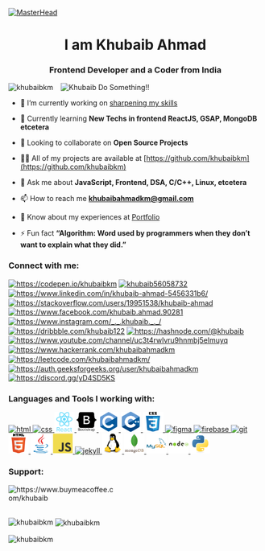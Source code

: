 <span align="center">[![MasterHead](https://www.fegno.com/wp-content/uploads/2022/03/web-development-company-in-kochi.gif)](https://playandpray.netlify.app)</span>
<h1 align="center">I am Khubaib Ahmad</h1>
<h3 align="center">Frontend Developer and a Coder from India</h3>
<img align="right" alt="Khubaib Do Something!!" width="400" src="https://i.pinimg.com/originals/00/c5/37/00c537bdf08547f031540521892e5aa7.gif">

<p align="left"> <img src="https://komarev.com/ghpvc/?username=khubaibkm&label=Profile%20views&color=0e75b6&style=flat" alt="khubaibkm" /> </p>

- 🔭 I’m currently working on [sharpening my skills](https://khubaibkm.github.io/simple_html_css/)

- 🌱 Currently learning **New Techs in frontend ReactJS, GSAP, MongoDB etcetera**

- 👯 Looking to collaborate on **Open Source Projects**

- 👨‍💻 All of my projects are available at [https://github.com/khubaibkm](https://github.com/khubaibkm)

- 💬 Ask me about **JavaScript, Frontend, DSA, C/C++, Linux, etcetera**

- 📫 How to reach me **khubaibahmadkm@gmail.com**

- 📄 Know about my experiences at [Portfolio](https://khubaibkm.github.io/simple_html_css/)

- ⚡ Fun fact **“Algorithm: Word used by programmers when they don’t want to explain what they did.”**

<h3 align="left">Connect with me:</h3>
<p align="left">
<a href="https://codepen.io/khubaibkm" target="blank"><img align="center" src="https://raw.githubusercontent.com/rahuldkjain/github-profile-readme-generator/master/src/images/icons/Social/codepen.svg" alt="https://codepen.io/khubaibkm" height="30" width="40" /></a>
<a href="https://twitter.com/khubaib56058732" target="blank"><img align="center" src="https://raw.githubusercontent.com/rahuldkjain/github-profile-readme-generator/master/src/images/icons/Social/twitter.svg" alt="khubaib56058732" height="30" width="40" /></a>
<a href="https://www.linkedin.com/in/khubaib-ahmad-5456331b6/" target="blank"><img align="center" src="https://raw.githubusercontent.com/rahuldkjain/github-profile-readme-generator/master/src/images/icons/Social/linked-in-alt.svg" alt="https://www.linkedin.com/in/khubaib-ahmad-5456331b6/" height="30" width="40" /></a>
<a href="https://stackoverflow.com/users/19951538/khubaib-ahmad" target="blank"><img align="center" src="https://raw.githubusercontent.com/rahuldkjain/github-profile-readme-generator/master/src/images/icons/Social/stack-overflow.svg" alt="https://stackoverflow.com/users/19951538/khubaib-ahmad" height="30" width="40" /></a>
<a href="https://www.facebook.com/khubaib.ahmad.90281" target="blank"><img align="center" src="https://raw.githubusercontent.com/rahuldkjain/github-profile-readme-generator/master/src/images/icons/Social/facebook.svg" alt="https://www.facebook.com/khubaib.ahmad.90281" height="30" width="40" /></a>
<a href="https://www.instagram.com/_._.khubaib._._/" target="blank"><img align="center" src="https://raw.githubusercontent.com/rahuldkjain/github-profile-readme-generator/master/src/images/icons/Social/instagram.svg" alt="https://www.instagram.com/_._.khubaib._._/" height="30" width="40" /></a>
<a href="https://dribbble.com/khubaib122" target="blank"><img align="center" src="https://raw.githubusercontent.com/rahuldkjain/github-profile-readme-generator/master/src/images/icons/Social/dribbble.svg" alt="https://dribbble.com/khubaib122" height="30" width="40" /></a>
<a href="https://hashnode.com/@khubaib" target="blank"><img align="center" src="https://raw.githubusercontent.com/rahuldkjain/github-profile-readme-generator/master/src/images/icons/Social/hashnode.svg" alt="https://hashnode.com/@khubaib" height="30" width="40" /></a>
<a href="https://www.youtube.com/channel/uc3t4rwlvru9hnmbj5elmuyq" target="blank"><img align="center" src="https://raw.githubusercontent.com/rahuldkjain/github-profile-readme-generator/master/src/images/icons/Social/youtube.svg" alt="https://www.youtube.com/channel/uc3t4rwlvru9hnmbj5elmuyq" height="30" width="40" /></a>
<a href="https://www.hackerrank.com/khubaibahmadkm" target="blank"><img align="center" src="https://raw.githubusercontent.com/rahuldkjain/github-profile-readme-generator/master/src/images/icons/Social/hackerrank.svg" alt="https://www.hackerrank.com/khubaibahmadkm" height="30" width="40" /></a>
<a href="https://leetcode.com/khubaibahmadkm/" target="blank"><img align="center" src="https://raw.githubusercontent.com/rahuldkjain/github-profile-readme-generator/master/src/images/icons/Social/leet-code.svg" alt="https://leetcode.com/khubaibahmadkm/" height="30" width="40" /></a>
<a href="https://auth.geeksforgeeks.org/user/khubaibahmadkm" target="blank"><img align="center" src="https://raw.githubusercontent.com/rahuldkjain/github-profile-readme-generator/master/src/images/icons/Social/geeks-for-geeks.svg" alt="https://auth.geeksforgeeks.org/user/khubaibahmadkm" height="30" width="40" /></a>
<a href="https://discord.gg/yD4SD5KS" target="blank"><img align="center" src="https://raw.githubusercontent.com/rahuldkjain/github-profile-readme-generator/master/src/images/icons/Social/discord.svg" alt="https://discord.gg/yD4SD5KS" height="30" width="40" /></a>
</p>

<h3 align="left">Languages and Tools I working with:</h3>
<p align="left"> <a href="https://developer.mozilla.org/en-US/docs/Web/HTML" target="_blank" rel="noreferrer"> <img src="https://upload.wikimedia.org/wikipedia/commons/thumb/6/61/HTML5_logo_and_wordmark.svg/1200px-HTML5_logo_and_wordmark.svg.png" alt="html" width="40" height="40"/> </a> <a href="https://developer.mozilla.org/en-US/docs/Web/CSS" target="_blank" rel="noreferrer"> <img src="https://upload.wikimedia.org/wikipedia/commons/d/d5/CSS3_logo_and_wordmark.svg" alt="css" width="40" height="40"/> </a> <a href="https://reactjs.org/" target="_blank" rel="noreferrer"> <img src="https://raw.githubusercontent.com/devicons/devicon/master/icons/react/react-original-wordmark.svg" alt="react" width="40" height="40"/> </a>   <a href="https://getbootstrap.com" target="_blank" rel="noreferrer"> <img src="https://raw.githubusercontent.com/devicons/devicon/master/icons/bootstrap/bootstrap-plain-wordmark.svg" alt="bootstrap" width="40" height="40"/> </a> <a href="https://www.cprogramming.com/" target="_blank" rel="noreferrer"> <img src="https://raw.githubusercontent.com/devicons/devicon/master/icons/c/c-original.svg" alt="c" width="40" height="40"/> </a> <a href="https://www.w3schools.com/cpp/" target="_blank" rel="noreferrer"> <img src="https://raw.githubusercontent.com/devicons/devicon/master/icons/cplusplus/cplusplus-original.svg" alt="cplusplus" width="40" height="40"/> </a> <a href="https://www.w3schools.com/css/" target="_blank" rel="noreferrer"> <img src="https://raw.githubusercontent.com/devicons/devicon/master/icons/css3/css3-original-wordmark.svg" alt="css3" width="40" height="40"/> </a> <a href="https://www.figma.com/" target="_blank" rel="noreferrer"> <img src="https://www.vectorlogo.zone/logos/figma/figma-icon.svg" alt="figma" width="40" height="40"/> </a> <a href="https://firebase.google.com/" target="_blank" rel="noreferrer"> <img src="https://www.vectorlogo.zone/logos/firebase/firebase-icon.svg" alt="firebase" width="40" height="40"/> </a> <a href="https://git-scm.com/" target="_blank" rel="noreferrer"> <img src="https://www.vectorlogo.zone/logos/git-scm/git-scm-icon.svg" alt="git" width="40" height="40"/> </a> <a href="https://www.w3.org/html/" target="_blank" rel="noreferrer"> <img src="https://raw.githubusercontent.com/devicons/devicon/master/icons/html5/html5-original-wordmark.svg" alt="html5" width="40" height="40"/> </a> <a href="https://www.java.com" target="_blank" rel="noreferrer"> <img src="https://raw.githubusercontent.com/devicons/devicon/master/icons/java/java-original.svg" alt="java" width="40" height="40"/> </a> <a href="https://developer.mozilla.org/en-US/docs/Web/JavaScript" target="_blank" rel="noreferrer"> <img src="https://raw.githubusercontent.com/devicons/devicon/master/icons/javascript/javascript-original.svg" alt="javascript" width="40" height="40"/> </a> <a href="https://jekyllrb.com/" target="_blank" rel="noreferrer"> <img src="https://www.vectorlogo.zone/logos/jekyllrb/jekyllrb-icon.svg" alt="jekyll" width="40" height="40"/> </a> <a href="https://www.linux.org/" target="_blank" rel="noreferrer"> <img src="https://raw.githubusercontent.com/devicons/devicon/master/icons/linux/linux-original.svg" alt="linux" width="40" height="40"/> </a> <a href="https://www.mongodb.com/" target="_blank" rel="noreferrer"> <img src="https://raw.githubusercontent.com/devicons/devicon/master/icons/mongodb/mongodb-original-wordmark.svg" alt="mongodb" width="40" height="40"/> </a> <a href="https://www.mysql.com/" target="_blank" rel="noreferrer"> <img src="https://raw.githubusercontent.com/devicons/devicon/master/icons/mysql/mysql-original-wordmark.svg" alt="mysql" width="40" height="40"/> </a> <a href="https://nodejs.org" target="_blank" rel="noreferrer"> <img src="https://raw.githubusercontent.com/devicons/devicon/master/icons/nodejs/nodejs-original-wordmark.svg" alt="nodejs" width="40" height="40"/> </a> <a href="https://www.python.org" target="_blank" rel="noreferrer"> <img src="https://raw.githubusercontent.com/devicons/devicon/master/icons/python/python-original.svg" alt="python" width="40" height="40"/> </a> 

<h3 align="left">Support:</h3>
<p><a href="https://www.buymeacoffee.com/khubaib"> <img align="left" src="https://cdn.buymeacoffee.com/buttons/v2/default-yellow.png" height="50" width="210" alt="https://www.buymeacoffee.com/khubaib" /></a></p><br><br><br>

<p><img align="left" src="https://github-readme-stats.vercel.app/api/top-langs?username=khubaibkm&show_icons=true&locale=en&layout=compact" alt="khubaibkm" /></p>

<p>&nbsp;<img align="center" src="https://github-readme-stats.vercel.app/api?username=khubaibkm&show_icons=true&locale=en" alt="khubaibkm" /></p>

<p><img align="center" src="https://github-readme-streak-stats.herokuapp.com/?user=khubaibkm&" alt="khubaibkm" /></p>
